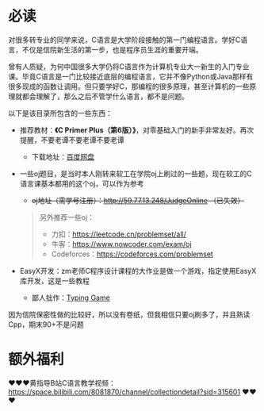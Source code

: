 # 必读

对很多转专业的同学来说，C语言是大学阶段接触的第一门编程语言。学好C语言，不仅是信院新生活的第一步，也是程序员生涯的重要开端。

曾有人质疑，为何中国很多大学仍将C语言作为计算机专业大一新生的入门专业课。毕竟C语言是一门比较接近底层的编程语言，它并不像Python或Java那样有很多现成的函数让调用。但只要学好C，那编程的很多原理，甚至计算机的一些原理就都会理解了，那么之后不管学什么语言，都不是问题。

以下是该目录所包含的一些东西：

* 推荐教材：**《C Primer Plus（第6版）》**，对零基础入门的新手非常友好。再次提醒，不要老谭不要老谭不要老谭
  * 下载地址：[百度网盘](https://pan.baidu.com/s/1TWnS5Dh9IlY3Sz8d-mM22A?pwd=kn84) 

* 一些oj题目，是当时本人刚转来软工在学院oj上刷过的一些题，现在软工的C语言课基本都用的这个oj，可以作为参考
  * ~~oj地址（需学号注册）：http://59.77.13.248/JudgeOnline （已失效）~~
  > 另外推荐一些oj：
  > * 力扣：https://leetcode.cn/problemset/all/
  > * 牛客：https://www.nowcoder.com/exam/oj
  > * Codeforces：https://codeforces.com/problemset
* EasyX开发：zm老师C程序设计课程的大作业是做一个游戏，指定使用EasyX库开发，这是一些教程
  * 鄙人拙作：[Typing Game](https://github.com/529106896/Typing_Game)

因为信院保密性做的比较好，所以没有卷纸，但我相信只要oj刷多了，并且熟读Cpp，期末90+不是问题

# 额外福利

:heart::heart::heart:黄指导B站C语言教学视频：https://space.bilibili.com/8081870/channel/collectiondetail?sid=315601 :heart::heart::heart:
